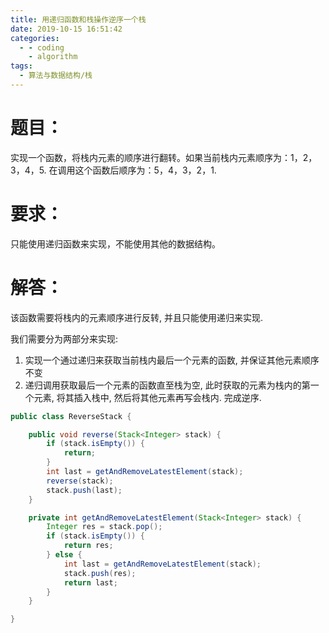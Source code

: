 ```yaml
---
title: 用递归函数和栈操作逆序一个栈
date: 2019-10-15 16:51:42
categories:
  - - coding
    - algorithm
tags:
  - 算法与数据结构/栈
---
```

# 题目：

实现一个函数，将栈内元素的顺序进行翻转。如果当前栈内元素顺序为：1，2，3，4，5. 在调用这个函数后顺序为：5，4，3，2，1.

# 要求：

只能使用递归函数来实现，不能使用其他的数据结构。

# 解答：

该函数需要将栈内的元素顺序进行反转, 并且只能使用递归来实现.

我们需要分为两部分来实现:

1.  实现一个通过递归来获取当前栈内最后一个元素的函数, 并保证其他元素顺序不变
2.  递归调用获取最后一个元素的函数直至栈为空, 此时获取的元素为栈内的第一个元素, 将其插入栈中, 然后将其他元素再写会栈内. 完成逆序.
```java
public class ReverseStack {

	public void reverse(Stack<Integer> stack) {
		if (stack.isEmpty()) {
			return;
		}
		int last = getAndRemoveLatestElement(stack);
		reverse(stack);
		stack.push(last);
	}

	private int getAndRemoveLatestElement(Stack<Integer> stack) {
		Integer res = stack.pop();
		if (stack.isEmpty()) {
			return res;
		} else {
			int last = getAndRemoveLatestElement(stack);
			stack.push(res);
			return last;
		}
	}

}
```

